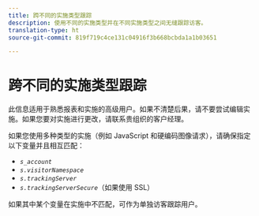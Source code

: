 ```yaml
---
title: 跨不同的实施类型跟踪
description: 使用不同的实施类型并在不同实施类型之间无缝跟踪访客。
translation-type: ht
source-git-commit: 819f719c4ce131c04916f3b668bcbda1a1b03651

---
```



# 跨不同的实施类型跟踪

此信息适用于熟悉报表和实施的高级用户。如果不清楚后果，请不要尝试编辑实施。如果您要对实施进行更改，请联系贵组织的客户经理。

如果您使用多种类型的实施（例如 JavaScript 和硬编码图像请求），请确保指定以下变量并且相互匹配：

* *`s_account`*
* *`s.visitorNamespace`*
* *`s.trackingServer`*
* *`s.trackingServerSecure`*（如果使用 SSL）

如果其中某个变量在实施中不匹配，可作为单独访客跟踪用户。
